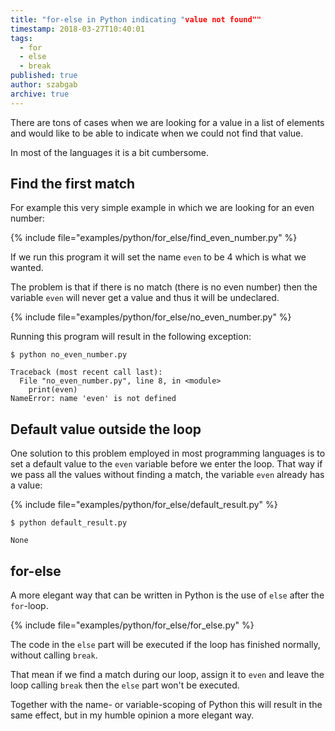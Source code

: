 ```yaml
---
title: "for-else in Python indicating "value not found""
timestamp: 2018-03-27T10:40:01
tags:
  - for
  - else
  - break
published: true
author: szabgab
archive: true
---
```



There are tons of cases when we are looking for a value in a list of elements and would like to
be able to indicate when we could not find that value.

In most of the languages it is a bit cumbersome.


## Find the first match

For example this very simple example in which we are looking for an even number:

{% include file="examples/python/for_else/find_even_number.py" %}

If we run this program it will set the name `even` to be 4 which is what we wanted.

The problem is that if there is no match (there is no even number) then the variable `even`
will never get a value and thus it will be undeclared.

{% include file="examples/python/for_else/no_even_number.py" %}

Running this program will result in the following exception:

```
$ python no_even_number.py

Traceback (most recent call last):
  File "no_even_number.py", line 8, in <module>
    print(even)
NameError: name 'even' is not defined
```

## Default value outside the loop

One solution to this problem employed in most programming languages is to
set a default value to the `even` variable before we enter the loop.
That way if we pass all the values without finding a match, the variable `even`
already has a value:

{% include file="examples/python/for_else/default_result.py" %}

```
$ python default_result.py

None
```


## for-else

A more elegant way that can be written in Python is the use of `else` after the `for`-loop.

{% include file="examples/python/for_else/for_else.py" %}

The code in the `else` part will be executed if the loop has finished normally, without calling `break`.

That mean if we find a match during our loop, assign it to `even` and leave the loop calling `break`
then the `else` part won't be executed.

Together with the name- or variable-scoping of Python this will result in the same effect, but in my humble opinion
a more elegant way.

